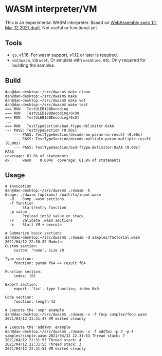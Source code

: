 # WASM interpreter/VM

This is an experimental WASM interpreter.  Based on
[WebAssembly spec 1.1, Mar 12 2021 draft](https://webassembly.github.io/spec/core/).  Not useful or functional yet.


## Tools
* `go`, v1.16.  For wasm support, v1.12 or later is required.
* `wat2wasm`, via `wabt`.  Or emulate with `wasmtime`, etc.  Only required for building the samples.


## Build
```
dan@dan-desktop:~/src/dwasm$ make clean
dan@dan-desktop:~/src/dwasm$ make
dan@dan-desktop:~/src/dwasm$ make vet
dan@dan-desktop:~/src/dwasm$ make test
=== RUN   TestULEB128Decoding
=== RUN   TestULEB128Decoding/0x00
=== RUN   TestULEB128Decoding/0x01
...
=== RUN   TestTypeSection/bad-ftype-delimiter-0xAA
--- PASS: TestTypeSection (0.00s)
    --- PASS: TestTypeSection/decode-no-param-no-result (0.00s)
    --- PASS: TestTypeSection/decode-multiple-param-multiple-result (0.00s)
    --- PASS: TestTypeSection/bad-ftype-delimiter-0xAA (0.00s)
PASS
coverage: 61.8% of statements
ok  	wasm	0.004s	coverage: 61.8% of statements
```

## Usage
```
# Invocation
dan@dan-desktop:~/src/dwasm$ ./dwasm -h
Usage: ./dwasm [options] /path/to/input.wasm
  -d	Dump .wasm sections
  -f function
    	Start/entry function
  -p value
    	Preload int32 value on stack
  -v	Validate .wasm sections
  -x	Start VM + execute

# Summarize basic sections
dan@dan-desktop:~/src/dwasm$ ./dwasm -d samples/factorial.wasm 
2021/04/12 22:30:32 Module:
Custom section:
    custom: 'name', size 20

Type section:
    function: param f64 => result f64 

Function section:
    index: [0]

Export section:
    export: 'fac', type function, index 0x0

Code section:
    function: length 43

# Execute the 'nop' example
dan@dan-desktop:~/src/dwasm$ ./dwasm -x -f fnop samples/fnop.wasm 
2021/04/12 22:31:47 VM exited cleanly

# Execute the 'addTwo' example
dan@dan-desktop:~/src/dwasm$ ./dwasm -x -f addTwo -p 3 -p 4 samples/simple.wasm 2021/04/12 22:31:53 Thread stack: 7
2021/04/12 22:31:53 Thread stack: 4
2021/04/12 22:31:53 Thread stack: 3
2021/04/12 22:31:53 VM exited cleanly

```
